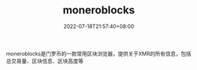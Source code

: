 ﻿---
weight: 
title: "moneroblocks"
description: "moneroblocks是门罗币的一款常用区块浏览器，提供关于XMR的所有信息，包括总交易量、区块信息、区块高度等"
date: 2022-07-18T21:57:40+08:00
lastmod: 2022-07-18T16:45:40+08:00
draft: false
authors: ["seven"]
featuredImage: "moneroblocks.png"
link: "https://localmonero.co/"
tags: ["区块链浏览器","moneroblocks"]
categories: ["navigation"]
navigation: ["区块链浏览器"]
lightgallery: true
toc: true
pinned: false
recommend: false
recommend1: false
---
moneroblocks是门罗币的一款常用区块浏览器，提供关于XMR的所有信息，包括总交易量、区块信息、区块高度等
